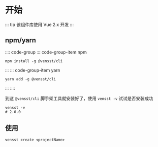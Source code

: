 # 开始

::: tip
该组件库使用 Vue 2.x 开发
:::

## npm/yarn

:::: code-group
::: code-group-item npm
```shell
npm install -g @vensst/cli 
```
:::
::: code-group-item yarn
```shell
yarn add -g @vensst/cli 
```
:::
::::

到这 `@vensst/cli` 脚手架工具就安装好了，使用 `vensst -v` 试试是否安装成功

```shell
vensst -v
# 2.0.0
```

## 使用

``` shell
vensst create <projectName>
```
